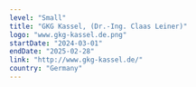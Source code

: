 ```yaml
---
level: "Small"
title: "GKG Kassel, (Dr.-Ing. Claas Leiner)"
logo: "www.gkg-kassel.de.png"
startDate: "2024-03-01"
endDate: "2025-02-28"
link: "http://www.gkg-kassel.de/"
country: "Germany"
---
```

